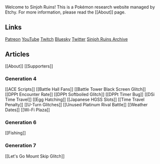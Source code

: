  Welcome to Sinjoh Ruins! This is a Pokémon research website managed by Etchy. For more information, please read the [[About]] page.
## Links
[Patreon](https://www.patreon.com/c/Etchy)
[YouTube](https://youtube.com/etch)
[Twitch](https://twitch.tv/etchy)
[Bluesky](https://etchy.bsky.social)
[Twitter](https://twitter.com/etchyok)
[Sinjoh Ruins Archive](https://github.com/SinjohRuins/archive)
## Articles
[[About]]
[[Supporters]]
### Generation 4
[[ACE Scripts]]
[[Battle Hall Fans]]
[[Battle Tower Black Screen Glitch]]
[[DPPt Encounter Rate]]
[[DPPt Softboiled Glitch]]
[[DPPt Timer Bug]]
[[DSi Time Travel]]
[[Egg Hatching]]
[[Japanese HGSS Slots]]
[[Time Travel Penalty]]
[[U-Turn Glitches]]
[[Unused Platinum Rival Battle]]
[[Weather Dates]]
[[Wi-Fi Plaza]]
### Generation 6
[[Fishing]]
### Generation 7
[[Let's Go Mount Skip Glitch]]